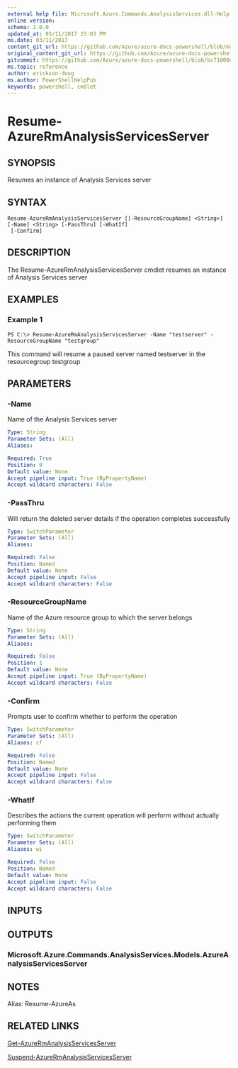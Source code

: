 ```yaml
---
external help file: Microsoft.Azure.Commands.AnalysisServices.dll-Help.xml
online version:
schema: 2.0.0
updated_at: 03/11/2017 23:03 PM
ms.date: 03/11/2017
content_git_url: https://github.com/Azure/azure-docs-powershell/blob/master/azureps-cmdlets-docs/ResourceManager/AzureRM.AnalysisServices/v0.0.4/Resume-AzureRmAnalysisServicesServer.md
original_content_git_url: https://github.com/Azure/azure-docs-powershell/blob/master/azureps-cmdlets-docs/ResourceManager/AzureRM.AnalysisServices/v0.0.4/Resume-AzureRmAnalysisServicesServer.md
gitcommit: https://github.com/Azure/azure-docs-powershell/blob/bc71000aa3c7f754b95442dcc415a7324626a15c
ms.topic: reference
author: erickson-doug
ms.author: PowerShellHelpPub
keywords: powershell, cmdlet
---
```


# Resume-AzureRmAnalysisServicesServer

## SYNOPSIS
Resumes an instance of Analysis Services server

## SYNTAX

```
Resume-AzureRmAnalysisServicesServer [[-ResourceGroupName] <String>] [-Name] <String> [-PassThru] [-WhatIf]
 [-Confirm]
```

## DESCRIPTION
The Resume-AzureRmAnalysisServicesServer cmdlet resumes an instance of Analysis Services server

## EXAMPLES

### Example 1
```
PS C:\> Resume-AzureRmAnalysisServicesServer -Name "testserver" -ResourceGroupName "testgroup"
```

This command will resume a paused server named testserver in the resourcegroup testgroup


## PARAMETERS

### -Name
Name of the Analysis Services server

```yaml
Type: String
Parameter Sets: (All)
Aliases: 

Required: True
Position: 0
Default value: None
Accept pipeline input: True (ByPropertyName)
Accept wildcard characters: False
```

### -PassThru
Will return the deleted server details if the operation completes successfully

```yaml
Type: SwitchParameter
Parameter Sets: (All)
Aliases: 

Required: False
Position: Named
Default value: None
Accept pipeline input: False
Accept wildcard characters: False
```

### -ResourceGroupName
Name of the Azure resource group to which the server belongs

```yaml
Type: String
Parameter Sets: (All)
Aliases: 

Required: False
Position: 1
Default value: None
Accept pipeline input: True (ByPropertyName)
Accept wildcard characters: False
```

### -Confirm
Prompts user to confirm whether to perform the operation

```yaml
Type: SwitchParameter
Parameter Sets: (All)
Aliases: cf

Required: False
Position: Named
Default value: None
Accept pipeline input: False
Accept wildcard characters: False
```

### -WhatIf
Describes the actions the current operation will perform without actually performing them

```yaml
Type: SwitchParameter
Parameter Sets: (All)
Aliases: wi

Required: False
Position: Named
Default value: None
Accept pipeline input: False
Accept wildcard characters: False
```

## INPUTS

## OUTPUTS

### Microsoft.Azure.Commands.AnalysisServices.Models.AzureAnalysisServicesServer

## NOTES
Alias: Resume-AzureAs

## RELATED LINKS

[Get-AzureRmAnalysisServicesServer](./Get-AzureRmAnalysisServicesServer.md)

[Suspend-AzureRmAnalysisServicesServer](./Suspend-AzureRmAnalysisServicesServer.md)
